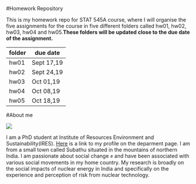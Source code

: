 #Homework Repository

This is my homework repo for STAT 545A course, where I will organise the five assignments for the course in five different folders called hw01, hw02, hw03, hw04 and hw05.**These folders will be updated close to the due date of the assignment.** 

|    **folder**    | **due date** |
|------------------|--------------|
| hw01             |  Sept 17,19  |
| hw02             |  Sept 24,19  |
| hw03             |  Oct  01,19  |
| hw04             |  Oct  08,19  |
| hw05             |  Oct  18,19  |

#About me

![ ](http://ires.ubc.ca/files/2019/01/cropped-36035061_10216260234794031_7889095271886356480_o.jpg)

I am a PhD student at Institute of Resources Environment and Sustainability(IRES). [Here](http://ires.ubc.ca/person/prerna-gupta/) is a link to my profile on the deparment page. I am from a small town called Subathu situated in the mountains of northern India. I am passionate about social change :fist: and have been associated with various social movements in my home country. My research is broadly on the social impacts of nuclear energy in India and specifically on the experience and perception of risk from nuclear technology.  